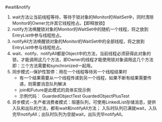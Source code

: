 #wait&notify

1. wait方法让当前线程等待，等待于锁对象的Monitor的WaitSet中，同时清除Monitor的Owner允许其它线程抢占。【即释放锁】
2. notify方法唤醒锁对象的Monitor的WaitSet中的随机一个线程，将之放到EntryList中参与线程抢占。
3. notifyAll方法唤醒锁对象的Monitor的WaitSet中的全部线程，将之放到EntryList中参与线程抢占。
4. wait、notify、notifyAll都是Object中的方法，当前线程必须获得此对象的锁，才能调用这几个方法，即Owner的线程才能使用锁对象调用这几个方法
    即：三个方法需要和synchronized一起用。  
5. 同步模式--保护性暂停：用在一个线程等待另一个线程结果时
    * 有一个结果需要从一个线程传递到另一个线程，如果不断有结果需要传递，则需要消息队列解决
    * join和Future是此模式的具体实现示例
    * 示例代码：
        GuardedObjectTest
        GuardedObjectPlusTest
6. 异步模式--生产者消费者模式：阻塞队列，可使用LinkedList存储消息，提供入队和出队的方法，都有wait和notifyAll方法；
    入队时队列已满就wait，入队完毕notifyAll；出队时队列为空就wait，出队完毕notifyAll。